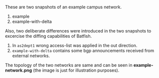 These are two snapshots of an example campus network.
1. example
2. example-with-delta

Also, two deliberate differences were introduced in the two snapshots to excercise the diffing capabilities of Batfish.
1. In `as2dept1` wrong access-list was applied in the out direction.
2. `example-with-delta` contains some bgp announcements received from external networks.

The topology of the two networks are same and can be seen in **example-network.png** (the image is just for illustration purposes).

